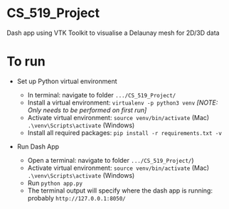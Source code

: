 # CS_519_Project
Dash app using VTK Toolkit to visualise a Delaunay mesh for 2D/3D data

# To run

- Set up Python virtual environment
    - In terminal: navigate to folder `.../CS_519_Project/`
    - Install a virtual environment:  `virtualenv -p python3 venv` *[NOTE: Only needs to be performed on first run]*
    - Activate virtual environment: `source venv/bin/activate` (Mac) `.\venv\Scripts\activate` (Windows)
    - Install all required packages: `pip install -r requirements.txt -v`

- Run Dash App
    - Open a terminal: navigate to folder `.../CS_519_Project/`)
    - Activate virtual environment: `source venv/bin/activate` (Mac) `.\venv\Scripts\activate` (Windows)
    - Run `python app.py`
    - The terminal output will specify where the dash app is running: probably `http://127.0.0.1:8050/`
